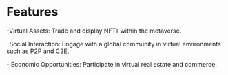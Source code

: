 # Features

\-Virtual Assets: Trade and display NFTs within the metaverse. 

\-Social Interaction: Engage with a global community in virtual environments such as P2P and C2E. 

\- Economic Opportunities: Participate in virtual real estate and commerce.
